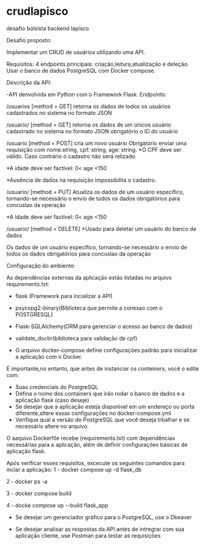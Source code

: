 # crudlapisco
desafio bolsista backend lapisco

Desafio proposto:

Implementar um CRUD de usuários utilizando uma API. 

Requisitos:
4 endpoints principais: criação,leitura,atualização e deleção.
Usar o banco de dados PostgreSQL com Docker compose.

Descrição da API:

-API denvolvida em Python com o Framework Flask.
 Endpoints:
 
 /usuarios [method = GET]
retorna os dados de  todos os usuários cadastrados no sistema no formato JSON

/usuario/<id> [method = GET]
retorna os dados de um únicos usuário cadastrado no sistema no formato JSON
obrigatório o ID do usuário

/usuario [method = POST]
cria um novo usuário
Obrigatório enviar uma requisição com nome:string, cpf: string, age: string.
*O CPF deve ser válido. Caso contrário o cadastro não será relizado

*A idade deve ser factível: 0< age <150

*Ausência de dados na requisição impossibilita o cadastro.

/usuario/<id> [method = PUT]
Atualiza os dados de um usuário específico, tornando-se necessãrio o envio de todos os dados obrigatórios para concuslao da operação

*A idade deve ser factível: 0< age <150


/usuario/<id> [method = DELETE]
*Usado para deletar um usuário do banco de dados

 Os dados de um usuário específico, tornando-se necessãrio o envio de todos os dados obrigatórios para concuslao da operação


Configuração do ambiente: 

As dependências externas da aplicação estão listadas no arquivo requirements.txt:

- flask (Framework para incializar a API)

- psycopg2-binary(Biblioteca que permite a conexao com o POSTGRESQL)

- Flask-SQLAlchemy(ORM para gerenciar o acesso ao banco de dados)

- validate_docbr(biblioteca para validação de cpf)

* O arquivo docker-compose define configurações padrão para inicializar a aplicação com o Docker.

É importante,no entanto, que antes de instanciar os conteiners, você o edite com:
* Suas credenciais do PostgreSQL
* Defina o nome dos containers que irão rodar o banco de dados e a aplicação flask (caso deseje)
* Se desejar que a aplicação esteja disponível em um endereço ou porta diferente,altere essas configurações no docker-compose.yml
* Verifique qual a versão do PostgreSQL que você deseja trbalhar e se necessário altere no arquivo.


O aaquivo Dockerfile recebe (requirements.txt) com dependências necessárias para a aplicação, além de definir configurações básicas de aplicação flask.

Após verificar esses requisitos, excecute os seguintes comandos para inciar a aplicação:
1 - docker compose up -d flask_db

2 - docker ps -a

3 - docker compose build

4 - docke compose up --build flask_app

* Se desejar um gerenciador gráfico para o PostgreSQL, use o Dbeaver

* Se desejar analisar as respostas da API antes de intregrar com sua aplicação cliente, use Postman para testar as requisições





